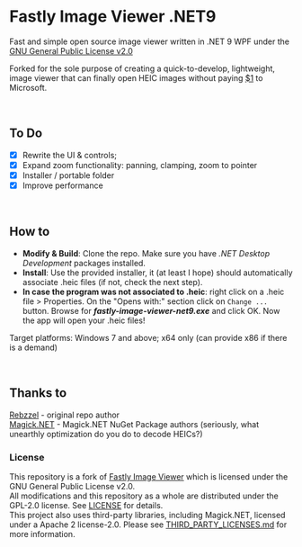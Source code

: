 # Fastly Image Viewer .NET9
Fast and simple open source image viewer written in .NET 9 WPF under the [GNU General Public License v2.0](https://github.com/Rebzzel/Fastly-Image-Viewer/blob/master/LICENSE)

Forked for the sole purpose of creating a quick-to-develop, lightweight, image viewer that can finally open HEIC images without paying [$1](https://apps.microsoft.com/detail/9nmzlz57r3t7) to Microsoft.

<br/>

## To Do
  - [x] Rewrite the UI & controls;
  - [x] Expand zoom functionality: panning, clamping, zoom to pointer
  - [x] Installer / portable folder
  - [x] Improve performance
 
<br/>

## How to
 - **Modify & Build**: Clone the repo. Make sure you have *.NET Desktop Development* packages installed.
 - **Install**: Use the provided installer, it (at least I hope) should automatically associate .heic files (if not, check the next step).
 - **In case the program was not associated to .heic**: right click on a .heic file > Properties. On the "Opens with:" section click on `Change ...` button. Browse for ***fastly-image-viewer-net9.exe*** and click OK. Now the app will open your .heic files!
 
Target platforms: Windows 7 and above; x64 only (can provide x86 if there is a demand)

<br/>

## Thanks to
[Rebzzel](https://github.com/Rebzzel) - original repo author\
[Magick.NET](https://about.openize.com/) - Magick.NET NuGet Package authors (seriously, what unearthly optimization do you do to decode HEICs?)


### License
This repository is a fork of [Fastly Image Viewer](https://github.com/Rebzzel/Fastly-Image-Viewer) which is licensed under the GNU General Public License v2.0.\
All modifications and this repository as a whole are distributed under the GPL-2.0 license. See [LICENSE](./LICENSE) for details.\
This project also uses third-party libraries, including Magick.NET, licensed under a Apache 2 license-2.0. Please see [THIRD_PARTY_LICENSES.md](./THIRD_PARTY_LICENSES) for more information.

